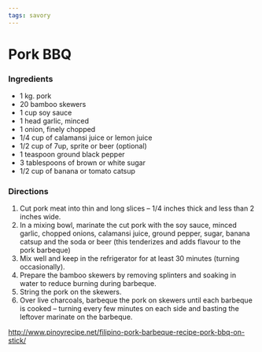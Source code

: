 ```yaml
---
tags: savory
---
```

# Pork BBQ

### Ingredients
- 1 kg. pork
- 20 bamboo skewers
- 1 cup soy sauce
- 1 head garlic, minced
- 1 onion, finely chopped
- 1/4 cup of calamansi juice or lemon juice
- 1/2 cup of 7up, sprite or beer (optional)
- 1 teaspoon ground black pepper
- 3 tablespoons of brown or white sugar
- 1/2 cup of banana or tomato catsup

### Directions
1. Cut pork meat into thin and long slices – 1/4 inches thick and less than 2 inches wide.
2. In a mixing bowl, marinate the cut pork with the soy sauce, minced garlic, chopped onions, calamansi juice, ground pepper, sugar, banana catsup and the soda or beer (this tenderizes and adds flavour to the pork barbeque)
3. Mix well and keep in the refrigerator for at least 30 minutes (turning occasionally).
4. Prepare the bamboo skewers by removing splinters and soaking in water to reduce burning during barbeque.
5. String the pork on the skewers.
6. Over live charcoals, barbeque the pork on skewers until each barbeque is cooked – turning every few minutes on each side and basting the leftover marinate on the barbeque.

http://www.pinoyrecipe.net/filipino-pork-barbeque-recipe-pork-bbq-on-stick/
